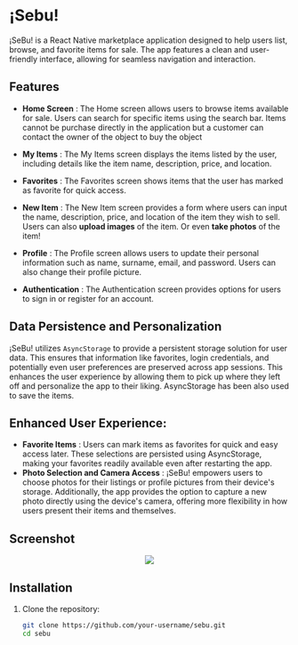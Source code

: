 <h1>¡Sebu!</h1>

¡SeBu! is a React Native marketplace application designed to help users list, browse, and favorite items for sale. The app features a clean and user-friendly interface, allowing for seamless navigation and interaction.

## Features

- **Home Screen** : The Home screen allows users to browse items available for sale. Users can search for specific items using the search bar. Items cannot be purchase directly in the application but a customer can
  contact the owner of the object to buy the object

- **My Items** : The My Items screen displays the items listed by the user, including details like the item name, description, price, and location.

- **Favorites** : The Favorites screen shows items that the user has marked as favorite for quick access.

- **New Item** : The New Item screen provides a form where users can input the name, description, price, and location of the item they wish to sell. Users can also **upload images** of the item. Or even **take photos** of the item!

- **Profile** : The Profile screen allows users to update their personal information such as name, surname, email, and password. Users can also change their profile picture.

- **Authentication** : The Authentication screen provides options for users to sign in or register for an account.

## Data Persistence and Personalization

¡SeBu! utilizes ```AsyncStorage``` to provide a persistent storage solution for user data. This ensures that information like favorites, login credentials, and potentially even user preferences are preserved across app sessions. This enhances the user experience by allowing them to pick up where 
they left off and personalize the app to their liking. AsyncStorage has been also used to save the items.

## Enhanced User Experience:
- **Favorite Items** : Users can mark items as favorites for quick and easy access later. These selections are persisted using AsyncStorage, making your favorites readily available even after restarting the app.
- **Photo Selection and Camera Access** : ¡SeBu! empowers users to choose photos for their listings or profile pictures from their device's storage. Additionally, the app provides the option to capture a new photo directly using the device's camera, offering more flexibility in how users present their items and themselves.

## Screenshot

<p align="center">
  <img src="https://github.com/Fedrosauro/SeBu-React-Native-App/assets/67149530/d9ff830c-3d60-492a-8cf7-3cf0354e99a1">
</p>



## Installation

1. Clone the repository:

   ```bash
   git clone https://github.com/your-username/sebu.git
   cd sebu
